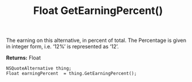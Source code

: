 ﻿---
uid: crmscript_ref_NSQuoteAlternative_GetEarningPercent
title: Float GetEarningPercent()
intellisense: NSQuoteAlternative.GetEarningPercent
keywords: NSQuoteAlternative, GetEarningPercent
so.topic: reference
---

The earning on this alternative, in percent of total. The Percentage is given in integer form, i.e. ‘12%’ is represented as ‘12’.

**Returns:** Float


```crmscript
NSQuoteAlternative thing;
Float earningPercent  = thing.GetEarningPercent();
```


